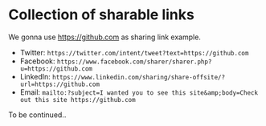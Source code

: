 # Collection of sharable links

We gonna use https://github.com as sharing link example.

- Twitter: `https://twitter.com/intent/tweet?text=https://github.com`
- Facebook: `https://www.facebook.com/sharer/sharer.php?u=https://github.com`
- LinkedIn: `https://www.linkedin.com/sharing/share-offsite/?url=https://github.com`
- Email: `mailto:?subject=I wanted you to see this site&amp;body=Check out this site https://github.com`

To be continued..
